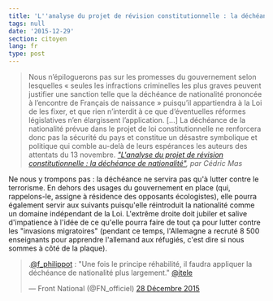 ```yaml
---
title: 'L''analyse du projet de révision constitutionnelle : la déchéance de nationalité'
tags: null
date: '2015-12-29'
section: citoyen
lang: fr
type: post
---
```


> Nous n’épiloguerons pas sur les promesses du gouvernement selon lesquelles «&nbsp;seules les infractions criminelles les plus graves peuvent justifier une sanction telle que la déchéance de nationalité prononcée à l’encontre de Français de naissance&nbsp;» puisqu’il appartiendra à la Loi de les fixer, et que rien n’interdit à ce que d’éventuelles réformes législatives n’en élargissent l’application.
> [...]
> La déchéance de la nationalité prévue dans le projet de loi constitutionnelle ne renforcera donc pas la sécurité du pays et constitue un désastre symbolique et politique qui comble au-delà de leurs espérances les auteurs des attentats du 13 novembre.
> <cite><a href="http://www.pauljorion.com/blog/2015/12/28/analyse-du-projet-de-loi-constitutionnelle-2-la-decheance-de-nationalite-par-cedric-mas/">"L'analyse du projet de révision constitutionnelle : la déchéance de nationalité"</a>, par Cédric Mas</cite>

Ne nous y trompons pas : la déchéance ne servira pas qu'à lutter contre le terrorisme. En dehors des usages du gouvernement en place (qui, rappelons-le, assigne à résidence des opposants écologistes), elle pourra également servir aux suivants puisqu'elle réintroduit la nationalité comme un domaine indépendant de la Loi. L'extrême droite doit jubiler et salive d'impatience à l'idée de ce qu'elle pourra faire de tout ça pour lutter contre les "invasions migratoires" (pendant ce temps, l'Allemagne a recruté 8 500 enseignants pour apprendre l'allemand aux réfugiés, c'est dire si nous sommes à côté de la plaque).

<blockquote class="twitter-tweet" lang="fr"><p lang="fr" dir="ltr">.<a href="https://twitter.com/f_philippot">@f_philippot</a> : &quot;Une fois le principe réhabilité, il faudra appliquer la déchéance de nationalité plus largement.&quot; <a href="https://twitter.com/itele">@itele</a></p>&mdash; Front National (@FN_officiel) <a href="https://twitter.com/FN_officiel/status/681377372977926144">28 Décembre 2015</a></blockquote>
<script async src="//platform.twitter.com/widgets.js" charset="utf-8"></script>
